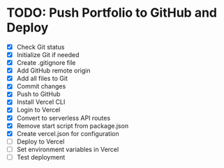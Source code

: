 # TODO: Push Portfolio to GitHub and Deploy

- [x] Check Git status
- [x] Initialize Git if needed
- [x] Create .gitignore file
- [x] Add GitHub remote origin
- [x] Add all files to Git
- [x] Commit changes
- [x] Push to GitHub
- [x] Install Vercel CLI
- [x] Login to Vercel
- [x] Convert to serverless API routes
- [x] Remove start script from package.json
- [x] Create vercel.json for configuration
- [ ] Deploy to Vercel
- [ ] Set environment variables in Vercel
- [ ] Test deployment
